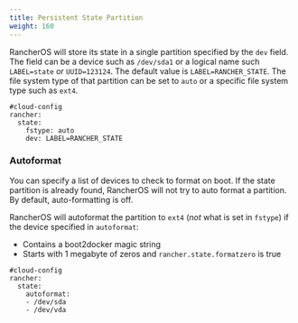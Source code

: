 ```yaml
---
title: Persistent State Partition
weight: 160
---
```


RancherOS will store its state in a single partition specified by the `dev` field.  The field can be a device such as `/dev/sda1` or a logical name such `LABEL=state` or `UUID=123124`.  The default value is `LABEL=RANCHER_STATE`.  The file system type of that partition can be set to `auto` or a specific file system type such as `ext4`.

```
#cloud-config
rancher:
  state:
    fstype: auto
    dev: LABEL=RANCHER_STATE
```

### Autoformat

You can specify a list of devices to check to format on boot. If the state partition is already found, RancherOS will not try to auto format a partition. By default, auto-formatting is off.

RancherOS will autoformat the partition to `ext4` (_not_ what is set in `fstype`) if the device specified in `autoformat`:

* Contains a boot2docker magic string
* Starts with 1 megabyte of zeros and `rancher.state.formatzero` is true


```
#cloud-config
rancher:
  state:
    autoformat:
    - /dev/sda
    - /dev/vda
```
